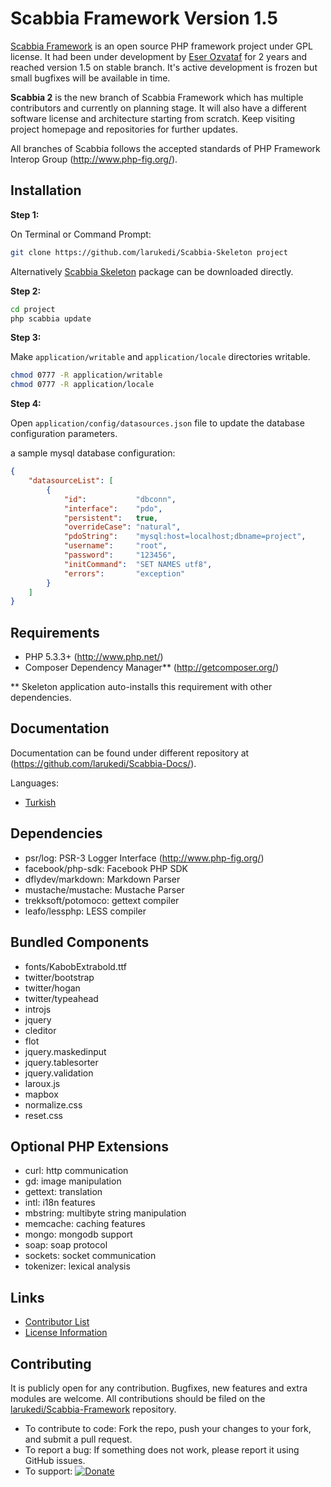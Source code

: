 # Scabbia Framework Version 1.5

[Scabbia Framework](http://www.scabbiafw.com/) is an open source PHP framework project under GPL license. It had been under development by [Eser Ozvataf](http://eser.ozvataf.com/) for 2 years and reached version 1.5 on stable branch. It's active development is frozen but small bugfixes will be available in time.

**Scabbia 2** is the new branch of Scabbia Framework which has multiple contributors and currently on planning stage. It will also have a different software license and architecture starting from scratch. Keep visiting project homepage and repositories for further updates.

All branches of Scabbia follows the accepted standards of PHP Framework Interop Group (http://www.php-fig.org/).


## Installation

**Step 1:**

On Terminal or Command Prompt:
``` bash
git clone https://github.com/larukedi/Scabbia-Skeleton project
```

Alternatively [Scabbia Skeleton](https://github.com/larukedi/Scabbia-Skeleton/archive/master.zip) package can be downloaded directly.

**Step 2:**

``` bash
cd project
php scabbia update
```

**Step 3:**

Make `application/writable` and `application/locale` directories writable.

``` bash
chmod 0777 -R application/writable
chmod 0777 -R application/locale
```

**Step 4:**

Open `application/config/datasources.json` file to update the database configuration parameters.

a sample mysql database configuration:
```json
{
    "datasourceList": [
        {
            "id":           "dbconn",
            "interface":    "pdo",
            "persistent":   true,
            "overrideCase": "natural",
            "pdoString":    "mysql:host=localhost;dbname=project",
            "username":     "root",
            "password":     "123456",
            "initCommand":  "SET NAMES utf8",
            "errors":       "exception"
        }
    ]
}
```


## Requirements
* PHP 5.3.3+ (http://www.php.net/)
* Composer Dependency Manager** (http://getcomposer.org/)

** Skeleton application auto-installs this requirement with other dependencies.


## Documentation
Documentation can be found under different repository at (https://github.com/larukedi/Scabbia-Docs/).

Languages:

* [Turkish](//github.com/larukedi/Scabbia-Docs/blob/master/tr/index.md)


## Dependencies
* psr/log: PSR-3 Logger Interface (http://www.php-fig.org/)
* facebook/php-sdk: Facebook PHP SDK
* dflydev/markdown: Markdown Parser
* mustache/mustache: Mustache Parser
* trekksoft/potomoco: gettext compiler
* leafo/lessphp: LESS compiler


## Bundled Components
* fonts/KabobExtrabold.ttf
* twitter/bootstrap
* twitter/hogan
* twitter/typeahead
* introjs
* jquery
* cleditor
* flot
* jquery.maskedinput
* jquery.tablesorter
* jquery.validation
* laroux.js
* mapbox
* normalize.css
* reset.css


## Optional PHP Extensions
* curl: http communication
* gd: image manipulation
* gettext: translation
* intl: i18n features
* mbstring: multibyte string manipulation
* memcache: caching features
* mongo: mongodb support
* soap: soap protocol
* sockets: socket communication
* tokenizer: lexical analysis


## Links
* [Contributor List](contributors.md)
* [License Information](LICENSE)


## Contributing
It is publicly open for any contribution. Bugfixes, new features and extra modules are welcome. All contributions should be filed on the [larukedi/Scabbia-Framework](//github.com/larukedi/Scabbia-Framework) repository.

* To contribute to code: Fork the repo, push your changes to your fork, and submit a pull request.
* To report a bug: If something does not work, please report it using GitHub issues.
* To support: [![Donate](https://www.paypalobjects.com/en_US/i/btn/btn_donate_LG.gif)](https://www.paypal.com/cgi-bin/webscr?cmd=_s-xclick&hosted_button_id=BXNMWG56V6LYS)
